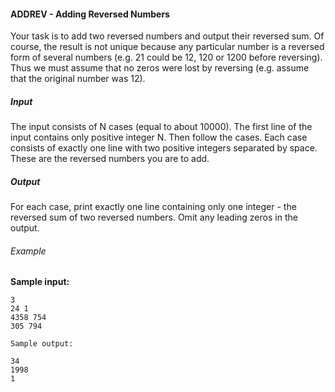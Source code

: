 #### ADDREV - Adding Reversed Numbers

Your task is to add two reversed numbers and output their reversed sum. Of course, the result is not unique because any particular number is a reversed form of several numbers (e.g. 21 could be 12, 120 or 1200 before reversing). Thus we must assume that no zeros were lost by reversing (e.g. assume that the original number was 12).

##### Input

The input consists of N cases (equal to about 10000). The first line of the input contains only positive integer N. Then follow the cases. Each case consists of exactly one line with two positive integers separated by space. These are the reversed numbers you are to add.

##### Output

For each case, print exactly one line containing only one integer - the reversed sum of two reversed numbers. Omit any leading zeros in the output.

###### Example

**Sample input:**
```
3
24 1
4358 754
305 794

Sample output:

34
1998
1
```
